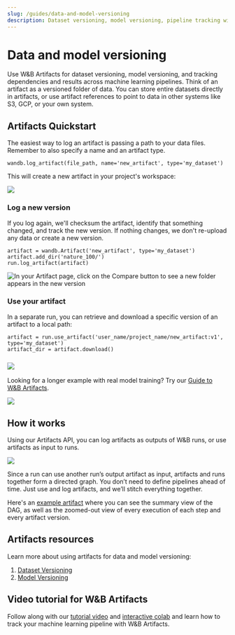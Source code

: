 ```yaml
---
slug: /guides/data-and-model-versioning
description: Dataset versioning, model versioning, pipeline tracking with flexible and lightweight building blocks
---
```


# Data and model versioning

Use W&B Artifacts for dataset versioning, model versioning, and tracking dependencies and results across machine learning pipelines. Think of an artifact as a versioned folder of data. You can store entire datasets directly in artifacts, or use artifact references to point to data in other systems like S3, GCP, or your own system.

## Artifacts Quickstart

The easiest way to log an artifact is passing a path to your data files. Remember to also specify a name and an artifact type.

```
wandb.log_artifact(file_path, name='new_artifact', type='my_dataset') 
```

This will create a new artifact in your project's workspace:

![](</images/data_model_versioning/artifacts_quickstart.png>)

### Log a new version

If you log again, we'll checksum the artifact, identify that something changed, and track the new version. If nothing changes, we don't re-upload any data or create a new version.

```
artifact = wandb.Artifact('new_artifact', type='my_dataset')
artifact.add_dir('nature_100/')
run.log_artifact(artifact)
```

![In your Artifact page, click on the Compare button to see a new folder appears in the new version](</images/data_model_versioning/artifacts_page_compare.png>)

### Use your artifact

In a separate run, you can retrieve and download a specific version of an artifact to a local path:

```
artifact = run.use_artifact('user_name/project_name/new_artifact:v1', type='my_dataset')
artifact_dir = artifact.download()
```

### [![](https://colab.research.google.com/assets/colab-badge.svg)](http://wandb.me/artifacts-quickstart)

Looking for a longer example with real model training? Try our [Guide to W&B Artifacts](https://wandb.ai/wandb/arttest/reports/Guide-to-W-B-Artifacts--VmlldzozNTAzMDM).

![](</images/data_model_versioning/keras_example.png>)

## How it works

Using our Artifacts API, you can log artifacts as outputs of W&B runs, or use artifacts as input to runs.

![](</images/data_model_versioning/simple_artifact_diagram.png>)

Since a run can use another run’s output artifact as input, artifacts and runs together form a directed graph. You don’t need to define pipelines ahead of time. Just use and log artifacts, and we’ll stitch everything together.

Here's an [example artifact](https://app.wandb.ai/shawn/detectron2-11/artifacts/model/run-1cxg5qfx-model/4a0e3a7c5bff65ff4f91/graph) where you can see the summary view of the DAG, as well as the zoomed-out view of every execution of each step and every artifact version.


## Artifacts resources

Learn more about using artifacts for data and model versioning:

1. [Dataset Versioning](dataset-versioning.md)
2. [Model Versioning](model-versioning.md)

## Video tutorial for W&B Artifacts

Follow along with our [tutorial video](http://wandb.me/artifacts-video) and [interactive colab](http://wandb.me/artifacts-colab) and learn how to track your machine learning pipeline with W&B Artifacts.

<!-- {% embed url="http://wandb.me/artifacts-video" %} -->
